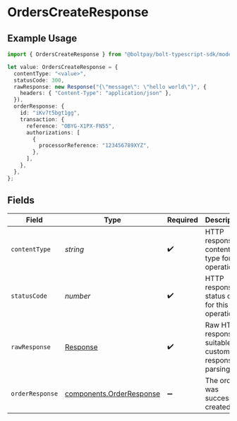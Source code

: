 # OrdersCreateResponse

## Example Usage

```typescript
import { OrdersCreateResponse } from "@boltpay/bolt-typescript-sdk/models/operations";

let value: OrdersCreateResponse = {
  contentType: "<value>",
  statusCode: 300,
  rawResponse: new Response("{\"message\": \"hello world\"}", {
    headers: { "Content-Type": "application/json" },
  }),
  orderResponse: {
    id: "iKv7t5bgt1gg",
    transaction: {
      reference: "OBYG-X1PX-FN55",
      authorizations: [
        {
          processorReference: "123456789XYZ",
        },
      ],
    },
  },
};
```

## Fields

| Field                                                                 | Type                                                                  | Required                                                              | Description                                                           |
| --------------------------------------------------------------------- | --------------------------------------------------------------------- | --------------------------------------------------------------------- | --------------------------------------------------------------------- |
| `contentType`                                                         | *string*                                                              | :heavy_check_mark:                                                    | HTTP response content type for this operation                         |
| `statusCode`                                                          | *number*                                                              | :heavy_check_mark:                                                    | HTTP response status code for this operation                          |
| `rawResponse`                                                         | [Response](https://developer.mozilla.org/en-US/docs/Web/API/Response) | :heavy_check_mark:                                                    | Raw HTTP response; suitable for custom response parsing               |
| `orderResponse`                                                       | [components.OrderResponse](../../models/components/orderresponse.md)  | :heavy_minus_sign:                                                    | The order was successfuly created                                     |